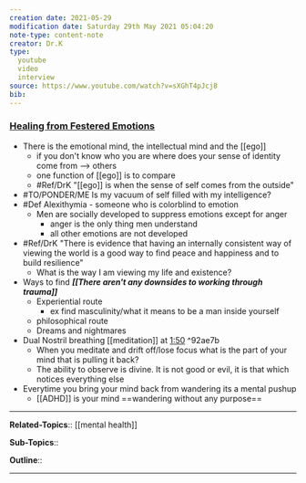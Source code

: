 ```yaml
---
creation date: 2021-05-29
modification date: Saturday 29th May 2021 05:04:20
note-type: content-note
creator: Dr.K
type:
  youtube
  video
  interview
source: https://www.youtube.com/watch?v=sXGhT4pJcj8
bib:
---
```


### [Healing from Festered Emotions](https://www.youtube.com/watch?v=sXGhT4pJcj8)

- There is the emotional mind, the intellectual mind and the [[ego]]
    - if you don't know who you are where does your sense of identity come from --> others
    - one function of [[ego]] is to compare
    - #Ref/DrK "[[ego]] is when the sense of self comes from the outside"
- #TO/PONDER/ME  Is my vacuum of self filled with my intelligence?
- #Def Alexithymia - someone who is colorblind to emotion
    - Men are socially developed to suppress emotions except for anger
        - anger is the only thing men understand
        - all other emotions are not developed
- #Ref/DrK "There is evidence that having an internally consistent way of viewing the world is a good way to find peace and happiness and to build resilience"
    - What is the way I am viewing my life and existence?
- Ways to find **_[[There aren't any downsides to working through trauma]]_**
    - Experiential route
        - ex find masculinity/what it means to be a man inside yourself
    - philosophical route
    - Dreams and nightmares
- Dual Nostril breathing [[meditation]] at [1:50](https://youtu.be/sXGhT4pJcj8?t=7801) ^92ae7b
    - When you meditate and drift off/lose focus what is the part of your mind that is pulling it back?
    - The ability to observe is divine. It is not good or evil, it is that which notices everything else
- Everytime you bring your mind back from wandering its a mental pushup
    - [[ADHD]] is your mind ==wandering without any purpose==

---


**Related-Topics**:: [[mental health]]
	
**Sub-Topics**::
	
**Outline**::

--- 



